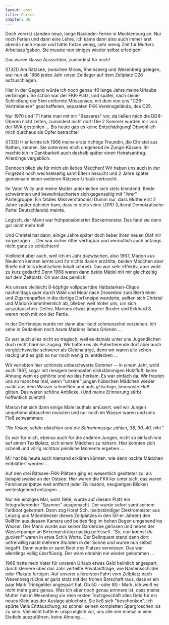 ```yaml
---  
layout: post
title: Ferien
chapter: 36
---  
```




Doch vorerst standen neue, lange Nackedei-Ferien in Mecklenburg an. Nur noch
Ferien und dann eine Lehre, ich käme dann also auch immer erst abends nach
Hause und hätte fortan wenig, sehr wenig Zeit für Mutters Arbeitsaufgaben. Sie
musste nun einiges wieder selbst erledigen!

Das waren klasse Aussichten, zumindest für mich!

((132)) Am Rätzsee, zwischen Mirow, Rheinsberg und Wesenberg gelegen, war nun
ab 1966 jedes Jahr unser Zeltlager auf dem Zeltplatz C26 aufzuschlagen.

Hier in der Gegend würde ich noch genau 40 lange Jahre meine Urlaube
verbringen. So schön war der FKK-Platz, und später, nach seiner Schließung der
5km entfernte Mössensee, mit dem von uns "C26-Vertriebenen" geschaffenen,
separaten FKK-Vereinsgelände, des C25.

Nur 1970 und '71 hatte man mit mir "Besseres" vor, da ließen mich die
DDR-Oberen nicht zelten, zumindest nicht dort! Die 2 Sommer wurden mir von der
NVA gestohlen … Bis heute gab es keine Entschädigung! Obwohl ich mich durchaus
als Opfer betrachte!

((133)) Hier lernte ich 1966 meine erste richtige Freundin, die Christel aus
Rathen, kennen. Sie unterwies mich umgehend im Zunge-Küssen. Ihr machte ich in
Dankbarkeit auch deshalb später einen Heiratsantrag. Allerdings vergeblich.

Dennoch blieb sie für mich ein liebes Mädchen! Wir haben uns auch in der
Folgezeit noch wechselseitig samt Eltern besucht und 2 Jahre später gemeinsam
einen weiteren Rätzsee-Urlaub verbracht.

Ihr Vater Willy und meine Mutter unterhielten sich stets blendend. Beide
schwärmten und beweihräucherten sich gegenseitig mit "ihrer" Parteigruppe. Ein
fatales Missverständnis! Dumm nur, dass Mutter erst 2 Jahre später dahinter
kam, dass er stets seine LDPD (Liberal Demokratische Partei Deutschlands)
meinte.

Logisch, der Mann war frühpensionierter Bäckermeister. Das fand sie dann gar
nicht mehr toll!

Und Christel hat dann, einige Jahre später doch lieber ihren neuen Olaf mir
vorgezogen … Der war sicher öfter verfügbar und vermutlich auch anfangs nicht
ganz so schüchtern!

Vielleicht aber auch, weil ich im Jahr dazwischen, also 1967, Marion aus
Neukirch kennen lernte und ihr nichts davon erzählte, beiden Mädchen aber
Briefe mit teils identischem Inhalt schrieb. Das war sehr effektiv, aber wohl
zu kurz gedacht! Denn 1968 waren dann beide Mädel mit mir gleichzeitig auf dem
Zeltplatz. Oh war das peinlich!

Als unsere vielleicht 8-köpfige vollpubertäre Halbstarken-Clique nachmittags
quer durch Wald und Moor nach Drosedow zum Biertrinken und Zigarrenpaffen in
die dortige Dorfkneipe wanderte, seilten sich Christel und Marion
klammheimlich ab, blieben weit hinter uns, um sich auszutauschen. Detlev,
Marions etwas jüngerer Bruder und Eckhard S. waren noch mit von der Partie.

In der Dorfkneipe wurde mir dann aber bald schmunzelnd verziehen. Ich sehe in
Gedanken noch heute Marions liebes Grienen …

Es war auch alles nicht so tragisch, weil es damals unter uns Jugendlichen
doch recht harmlos zuging. Wir hatten es als Pubertierende dort aber auch
vergleichsweise schwerer als Gleichaltrige, denn wir waren alle schon nackig
und es gab so nur noch wenig zu entdecken …

Wir verlebten hier schönste unbeschwerte Sommer -- in einem Jahr, wohl auch
1967, sogar mit riesigem bemoosten dickstämmigen Holzfloß, keine Ahnung wem es
gehörte und wo das herkam. Es war einfach da. Wir freuten uns so manches mal,
wenn "unsere" jungen hübschen Mädchen wieder nackt aus dem Wasser schnellten
und aufs glitschige, bemooste Floß glitten. Das waren schöne Anblicke. (Und
meine Erinnerung stirbt hoffentlich zuletzt!)

Marion hat sich dann einige Male lauthals amüsiert, weil wir Jungen umgehend
abtauchen mussten und nur noch im Wasser waren und ums Floß schwammen:

_"Na Volker, schön abkühlen und die Schwimmzüge zählen, 38, 39, 40, hihi."_

Es war für mich, ebenso auch für die anderen Jungen, nicht so einfach wie auf
einem Textilplatz, sich einem Mädchen zu nähern. Hier konnten sich schnell und
völlig sichtbar peinliche Momente ergeben …

Mir hat bis heute auch niemand erklären können, wie denn nackte Mädchen
entblättert werden …

Auf den drei Rätssee-FKK-Plätzen ging es wesentlich gesitteter zu, als
beispielsweise an der Ostsee. Hier waren die FKK-ler unter sich, das waren
Familienzeltpätze weit entfernt jeder Zivilisation, neugierigen Blicken
weitestgehend entzogen …

Nur ein einziges Mal, wohl 1969, wurde auf diesem Platz ein fotografierender
"Spanner" ausgemacht. Der wurde sofort samt seinem Faltboot gekentert. Dann
zog Horst Sch. (selbständiger Elektromeister aus Leipzig und Mitentdecker
dieses Zeltplatzes in den 50-er Jahren) den Rollfilm aus dessen Kamera und
beides flog im hohen Bogen umgehend ins Wasser. Der Mann wurde aus seiner
Garderobe gerissen und neben der Wasserpumpe an Birkengestrüpp nackig
gefesselt. _"So, nun kannst du gucken!"_ waren in etwa Sch's Worte. Der
Delinquent stand dann dort unfreiwillig nackt mehrere Stunden in der Sonne und
wurde nun selbst begafft. Dann wurde er samt Boot des Platzes verwiesen. Das
war allerdings völlig überflüssig. Der wäre ohnehin nie wieder gekommen …

1966 hatte mein Vater für unseren Urlaub etwas Geld heimlich angespart, durch
kleinere über das Jahr verteilte Privataufträge, wie Namensschilder oder
Plakate fertigen. Auf unserer allerersten Fahrt vom Zeltplatz nach Wesenberg
rückte er ganz stolz mit der frohen Botschaft raus, dass er ein paar Mark
Trinkgelder angespart hat. Ob 50.- oder 80.- Mark, ich weiß es nicht mehr ganz
genau. Was ich aber noch genau erinnere ist, dass meine Mutter ihm in
Wesenberg vor dem ersten Textilgeschäft alles Geld für ein neues Kleid aus der
Auslage abluchste. Sie ließ sich "beschenken". Ich spürte Vatis Enttäuschung,
so schnell seinen kompletten Spargroschen los zu sein. Vielleicht hatte er
ursprünglich vor, uns alle vier einmal in eine Eisdiele auszuführen, keine
Ahnung …


